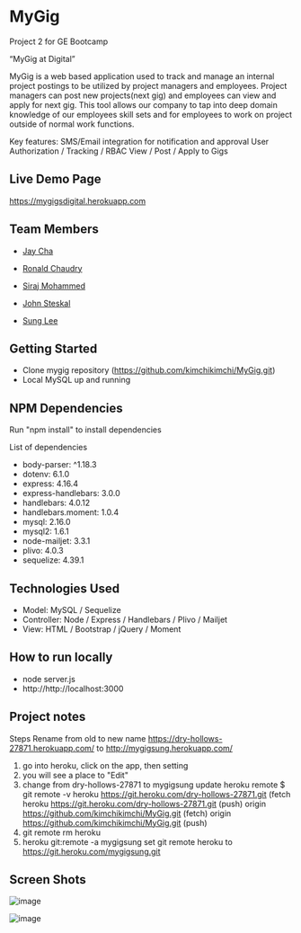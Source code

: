 # MyGig
Project 2 for GE Bootcamp

“MyGig at Digital”

MyGig is a web based application used to track and manage an internal project postings to be utilized by project managers and employees.  Project managers can post new projects(next gig) and employees can view and apply for next gig.   This tool allows our company to tap into deep domain knowledge of our employees skill sets and for employees to work on project outside of normal work functions.  

Key features:
SMS/Email integration for notification and approval 
User Authorization / Tracking / RBAC
View / Post / Apply to Gigs

## Live Demo Page

 https://mygigsdigital.herokuapp.com

## Team Members
- [Jay Cha](https://www.linkedin.com/in/jay-cha-b8329714/)

- [Ronald Chaudry](https://www.linkedin.com/in/rchaud03/)

- [Siraj Mohammed](https://www.linkedin.com/in/sirajurrahman/) 

- [John Steskal](https://www.linkedin.com/in/johnsteskal/) 

- [Sung Lee](https://www.linkedin.com/in/sunglee/) 


## Getting Started

- Clone mygig repository (https://github.com/kimchikimchi/MyGig.git) 
- Local MySQL up and running

## NPM Dependencies

Run "npm install" to install dependencies

List of dependencies
- body-parser: ^1.18.3
- dotenv: 6.1.0
- express: 4.16.4
- express-handlebars: 3.0.0
- handlebars: 4.0.12
- handlebars.moment: 1.0.4
- mysql: 2.16.0
- mysql2: 1.6.1
- node-mailjet: 3.3.1
- plivo: 4.0.3
- sequelize: 4.39.1

## Technologies Used
- Model: MySQL / Sequelize
- Controller: Node / Express / Handlebars / Plivo / Mailjet
- View: HTML / Bootstrap / jQuery / Moment

## How to run locally
- node server.js
- http://http://localhost:3000

## Project notes

Steps Rename from old to new name https://dry-hollows-27871.herokuapp.com/ to
http://mygigsung.herokuapp.com/
1)  go into heroku, click on the app, then setting
2)  you will see a place to "Edit" 
3)  change from dry-hollows-27871 to mygigsung
update heroku remote
$  git remote -v
heroku  https://git.heroku.com/dry-hollows-27871.git (fetch
heroku  https://git.heroku.com/dry-hollows-27871.git (push)
origin  https://github.com/kimchikimchi/MyGig.git (fetch)
origin  https://github.com/kimchikimchi/MyGig.git (push)
4) git remote rm heroku
5) heroku git:remote -a mygigsung
set git remote heroku to https://git.heroku.com/mygigsung.git

## Screen Shots

![image](https://user-images.githubusercontent.com/40503899/47469815-e03c0780-d7d0-11e8-95a5-f9201ed87624.png)

![image](https://user-images.githubusercontent.com/40503899/47469852-0d88b580-d7d1-11e8-8920-9fa773ea2c4c.png)
